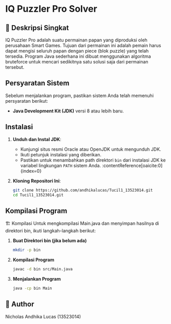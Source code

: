 # IQ Puzzler Pro Solver

## 📌 Deskripsi Singkat
IQ Puzzler Pro adalah suatu permainan papan yang diproduksi oleh perusahaan Smart Games. Tujuan dari permainan ini adalah pemain harus dapat mengisi seluruh papan dengan piece (blok puzzle) yang telah tersedia. Program Java sederhana ini dibuat menggunakan algoritma bruteforce untuk mencari sedikitnya satu solusi saja dari permainan tersebut.

## Persyaratan Sistem
Sebelum menjalankan program, pastikan sistem Anda telah memenuhi persyaratan berikut:
- **Java Development Kit (JDK)** versi 8 atau lebih baru.

## Instalasi
1. **Unduh dan Instal JDK**:
   - Kunjungi situs resmi Oracle atau OpenJDK untuk mengunduh JDK.
   - Ikuti petunjuk instalasi yang diberikan.
   - Pastikan untuk menambahkan path direktori `bin` dari instalasi JDK ke variabel lingkungan `PATH` sistem Anda. :contentReference[oaicite:0]{index=0}

2. **Kloning Repositori Ini**:
   ```sh
   git clone https://github.com/andhikalucas/Tucil1_13523014.git
   cd Tucil1_13523014.git

## Kompilasi Program
🏗 Kompilasi
Untuk mengkompilasi Main.java dan menyimpan hasilnya di direktori bin, ikuti langkah-langkah berikut:

1. **Buat Direktori bin (jika belum ada)**
   ```sh
   mkdir -p bin

2. **Kompilasi Program**
   ```sh
   javac -d bin src/Main.java

3. **Menjalankan Program**
   ```sh
   java -cp bin Main

## 👤 Author
Nicholas Andhika Lucas (13523014)
